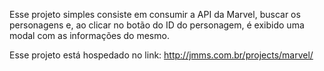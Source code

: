 Esse projeto simples consiste em consumir a API da Marvel, buscar os personagens e, ao clicar no botão do ID do personagem, é exibido uma modal com as informações do mesmo.

Esse projeto está hospedado no link: http://jmms.com.br/projects/marvel/ 